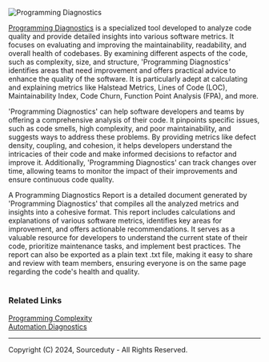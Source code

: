 ![Programming Diagnostics](https://github.com/sourceduty/Programming_Diagnostics/assets/123030236/305e3610-7f57-4d80-827d-2d4b36ca0208)

[Programming Diagnostics](https://chatgpt.com/g/g-NjXzC3Dz1-programming-diagnostics)  is a specialized tool developed to analyze code quality and provide detailed insights into various software metrics. It focuses on evaluating and improving the maintainability, readability, and overall health of codebases. By examining different aspects of the code, such as complexity, size, and structure, 'Programming Diagnostics' identifies areas that need improvement and offers practical advice to enhance the quality of the software. It is particularly adept at calculating and explaining metrics like Halstead Metrics, Lines of Code (LOC), Maintainability Index, Code Churn, Function Point Analysis (FPA), and more.

'Programming Diagnostics' can help software developers and teams by offering a comprehensive analysis of their code. It pinpoints specific issues, such as code smells, high complexity, and poor maintainability, and suggests ways to address these problems. By providing metrics like defect density, coupling, and cohesion, it helps developers understand the intricacies of their code and make informed decisions to refactor and improve it. Additionally, 'Programming Diagnostics' can track changes over time, allowing teams to monitor the impact of their improvements and ensure continuous code quality.

A Programming Diagnostics Report is a detailed document generated by 'Programming Diagnostics' that compiles all the analyzed metrics and insights into a cohesive format. This report includes calculations and explanations of various software metrics, identifies key areas for improvement, and offers actionable recommendations. It serves as a valuable resource for developers to understand the current state of their code, prioritize maintenance tasks, and implement best practices. The report can also be exported as a plain text .txt file, making it easy to share and review with team members, ensuring everyone is on the same page regarding the code's health and quality.

#
### Related Links

[Programming Complexity](https://github.com/sourceduty/Programming_Complexity)
<br>
[Automation Diagnostics](https://github.com/sourceduty/Automation_Diagnostics)

***
Copyright (C) 2024, Sourceduty - All Rights Reserved.
